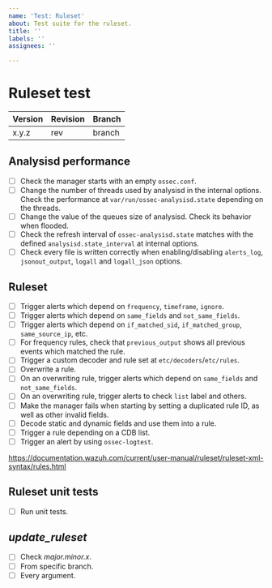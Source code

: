 ```yaml
---
name: 'Test: Ruleset'
about: Test suite for the ruleset.
title: ''
labels: ''
assignees: ''

---
```


# Ruleset test

| Version | Revision | Branch |
| --- | --- | --- |
| x.y.z | rev | branch |

## Analysisd performance

- [ ] Check the manager starts with an empty `ossec.conf`.
- [ ] Change the number of threads used by analysisd in the internal options. Check the performance at `var/run/ossec-analysisd.state` depending on the threads.
- [ ] Change the value of the queues size of analysisd. Check its behavior when flooded.
- [ ] Check the refresh interval of `ossec-analysisd.state` matches with the defined `analysisd.state_interval` at internal options.
- [ ] Check every file is written correctly when enabling/disabling `alerts_log`, `jsonout_output`, `logall` and `logall_json` options.

## Ruleset

- [ ] Trigger alerts which depend on `frequency`, `timeframe`, `ignore`.
- [ ] Trigger alerts which depend on `same_fields` and `not_same_fields`.
- [ ] Trigger alerts which depend on `if_matched_sid`, `if_matched_group`, `same_source_ip`, etc.
- [ ] For frequency rules, check that `previous_output` shows all previous events which matched the rule.
- [ ] Trigger a custom decoder and rule set at `etc/decoders`/`etc/rules`.
- [ ] Overwrite a rule.
- [ ] On an overwriting rule, trigger alerts which depend on `same_fields` and `not_same_fields`.
- [ ] On an overwriting rule, trigger alerts to check `list` label and others.
- [ ] Make the manager fails when starting by setting a duplicated rule ID, as well as other invalid fields.
- [ ] Decode static and dynamic fields and use them into a rule.
- [ ] Trigger a rule depending on a CDB list.
- [ ] Trigger an alert by using `ossec-logtest`.

https://documentation.wazuh.com/current/user-manual/ruleset/ruleset-xml-syntax/rules.html

## Ruleset unit tests

- [ ] Run unit tests.

## *update_ruleset*

- [ ] Check *major.minor.x*.
- [ ] From specific branch.
- [ ] Every argument.
